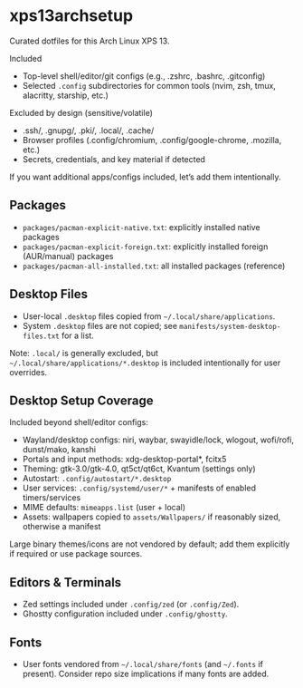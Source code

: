 # xps13archsetup

Curated dotfiles for this Arch Linux XPS 13.

Included
- Top-level shell/editor/git configs (e.g., .zshrc, .bashrc, .gitconfig)
- Selected `.config` subdirectories for common tools (nvim, zsh, tmux, alacritty, starship, etc.)

Excluded by design (sensitive/volatile)
- .ssh/, .gnupg/, .pki/, .local/, .cache/
- Browser profiles (.config/chromium, .config/google-chrome, .mozilla, etc.)
- Secrets, credentials, and key material if detected

If you want additional apps/configs included, let’s add them intentionally.

## Packages
- `packages/pacman-explicit-native.txt`: explicitly installed native packages
- `packages/pacman-explicit-foreign.txt`: explicitly installed foreign (AUR/manual) packages
- `packages/pacman-all-installed.txt`: all installed packages (reference)

## Desktop Files
- User-local `.desktop` files copied from `~/.local/share/applications`.
- System `.desktop` files are not copied; see `manifests/system-desktop-files.txt` for a list.

Note: `.local/` is generally excluded, but `~/.local/share/applications/*.desktop` is included intentionally for user overrides.

## Desktop Setup Coverage
Included beyond shell/editor configs:
- Wayland/desktop configs: niri, waybar, swayidle/lock, wlogout, wofi/rofi, dunst/mako, kanshi
- Portals and input methods: xdg-desktop-portal*, fcitx5
- Theming: gtk-3.0/gtk-4.0, qt5ct/qt6ct, Kvantum (settings only)
- Autostart: `.config/autostart/*.desktop`
- User services: `.config/systemd/user/*` + manifests of enabled timers/services
- MIME defaults: `mimeapps.list` (user + local)
- Assets: wallpapers copied to `assets/Wallpapers/` if reasonably sized, otherwise a manifest

Large binary themes/icons are not vendored by default; add them explicitly if required or use package sources.

## Editors & Terminals
- Zed settings included under `.config/zed` (or `.config/Zed`).
- Ghostty configuration included under `.config/ghostty`.

## Fonts
- User fonts vendored from `~/.local/share/fonts` (and `~/.fonts` if present).
  Consider repo size implications if many fonts are added.
